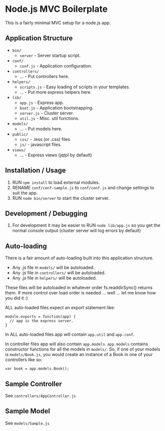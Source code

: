 # Node.js MVC Boilerplate

This is a fairly minimal MVC setup for a node.js app.

## Application Structure

  * `bin/`
    * `server` - Server startup script.
  * `conf/`
    * `conf.js` - Application configuration.
  * `controllers/`
    * ... - Put controllers here.
  * `helpers/`
    * `scripts.js` - Easy loading of scripts in your templates.
    * ... - Put more express helpers here.
  * `lib/`
    * `app.js` - Express app.
    * `boot.js` - Application bootstrapping.
    * `server.js` - Cluster server.
    * `util.js` - Misc. util functions.
  * `models/`
    * ... - Put  models here.
  * `public/`
    * `css/` - .less (or .css) files
    * `js/` - javascript files.
  * `views/`
    * ... - Express views (jqtpl by default)
                    

## Installation / Usage

  1. RUN `npm install` to load external modules.
  2. RENAME `conf/conf-sample.js` to `conf/conf.js` and change settings 
     to suit the app.
  3. RUN `node bin/server` to start the cluster server.


## Development / Debugging

  1. For development it may be easier to RUN `node lib/app.js` so you get the 
     normal console output (cluster server will log errors by default)
              
## Auto-loading

There is a fair amount of auto-loading built into this application structure.

  * Any .js file in `models/` will be autoloaded.
  * Any .js file in `controllers/` will be autoloaded.
  * Any .js file in `helpers/` will be autoloaded.

These files will be autoloaded in whatever order fs.readdirSync() returns them. 
If more control over load order is needed ... well ... let me know how you
did it :)

ALL auto-loaded files expect an export statement like:

    module.exports = function(app) {
      // app is the express server.
    }

In ALL auto-loaded files app will contain `app.util` and `app.conf`.

In controller files app will also contain `app.models`.  `app.models`
contains constructor functions for all the models in `models/`.  So, if one
of your models is `models/Book.js`, you would create an instance of a Book in
one of your controllers like so:

    var book = app.models.Book();

## Sample Controller

See `controllers/AppController.js`

## Sample Model

See `models/Sample.js`

